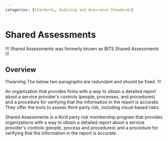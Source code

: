 ```yaml
---
categories: [Standards, Auditing and Assurance Standards]
---
```


# Shared Assessments

!!!
Shared Assessments was formerly known as BITS Shared Assessments
!!!

## Overview

!!!warning
The below two paragraphs are redundant and should be fixed.
!!!

An organization that provides firms with a way to obtain a detailed report about a service provider's controls (people, processes, and procedures) and a procedure for verifying that the information in the report is accurate. They offer the tools to assess third-party risk, including cloud-based risks.

Shared Assessments is a third party risk membership program that provides organizations with a way to obtain a detailed report about a service provider's controls (people, process and procedures) and a procedure for verifying that the information in the report is accurate.
